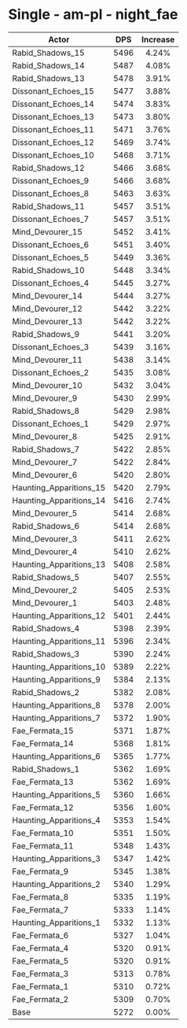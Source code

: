 # Single - am-pl - night_fae
| Actor | DPS | Increase |
|---|:---:|:---:|
|Rabid_Shadows_15|5496|4.24%|
|Rabid_Shadows_14|5487|4.08%|
|Rabid_Shadows_13|5478|3.91%|
|Dissonant_Echoes_15|5477|3.88%|
|Dissonant_Echoes_14|5474|3.83%|
|Dissonant_Echoes_13|5473|3.80%|
|Dissonant_Echoes_11|5471|3.76%|
|Dissonant_Echoes_12|5469|3.74%|
|Dissonant_Echoes_10|5468|3.71%|
|Rabid_Shadows_12|5466|3.68%|
|Dissonant_Echoes_9|5466|3.68%|
|Dissonant_Echoes_8|5463|3.63%|
|Rabid_Shadows_11|5457|3.51%|
|Dissonant_Echoes_7|5457|3.51%|
|Mind_Devourer_15|5452|3.41%|
|Dissonant_Echoes_6|5451|3.40%|
|Dissonant_Echoes_5|5449|3.36%|
|Rabid_Shadows_10|5448|3.34%|
|Dissonant_Echoes_4|5445|3.27%|
|Mind_Devourer_14|5444|3.27%|
|Mind_Devourer_12|5442|3.22%|
|Mind_Devourer_13|5442|3.22%|
|Rabid_Shadows_9|5441|3.20%|
|Dissonant_Echoes_3|5439|3.16%|
|Mind_Devourer_11|5438|3.14%|
|Dissonant_Echoes_2|5435|3.08%|
|Mind_Devourer_10|5432|3.04%|
|Mind_Devourer_9|5430|2.99%|
|Rabid_Shadows_8|5429|2.98%|
|Dissonant_Echoes_1|5429|2.97%|
|Mind_Devourer_8|5425|2.91%|
|Rabid_Shadows_7|5422|2.85%|
|Mind_Devourer_7|5422|2.84%|
|Mind_Devourer_6|5420|2.80%|
|Haunting_Apparitions_15|5420|2.79%|
|Haunting_Apparitions_14|5416|2.74%|
|Mind_Devourer_5|5414|2.68%|
|Rabid_Shadows_6|5414|2.68%|
|Mind_Devourer_3|5411|2.62%|
|Mind_Devourer_4|5410|2.62%|
|Haunting_Apparitions_13|5408|2.58%|
|Rabid_Shadows_5|5407|2.55%|
|Mind_Devourer_2|5405|2.53%|
|Mind_Devourer_1|5403|2.48%|
|Haunting_Apparitions_12|5401|2.44%|
|Rabid_Shadows_4|5398|2.39%|
|Haunting_Apparitions_11|5396|2.34%|
|Rabid_Shadows_3|5390|2.24%|
|Haunting_Apparitions_10|5389|2.22%|
|Haunting_Apparitions_9|5384|2.13%|
|Rabid_Shadows_2|5382|2.08%|
|Haunting_Apparitions_8|5378|2.00%|
|Haunting_Apparitions_7|5372|1.90%|
|Fae_Fermata_15|5371|1.87%|
|Fae_Fermata_14|5368|1.81%|
|Haunting_Apparitions_6|5365|1.77%|
|Rabid_Shadows_1|5362|1.69%|
|Fae_Fermata_13|5362|1.69%|
|Haunting_Apparitions_5|5360|1.66%|
|Fae_Fermata_12|5356|1.60%|
|Haunting_Apparitions_4|5353|1.54%|
|Fae_Fermata_10|5351|1.50%|
|Fae_Fermata_11|5348|1.43%|
|Haunting_Apparitions_3|5347|1.42%|
|Fae_Fermata_9|5345|1.38%|
|Haunting_Apparitions_2|5340|1.29%|
|Fae_Fermata_8|5335|1.19%|
|Fae_Fermata_7|5333|1.14%|
|Haunting_Apparitions_1|5332|1.13%|
|Fae_Fermata_6|5327|1.04%|
|Fae_Fermata_4|5320|0.91%|
|Fae_Fermata_5|5320|0.91%|
|Fae_Fermata_3|5313|0.78%|
|Fae_Fermata_1|5310|0.72%|
|Fae_Fermata_2|5309|0.70%|
|Base|5272|0.00%|
